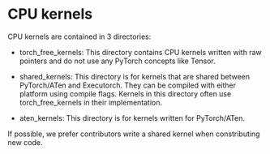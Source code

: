 # CPU kernels

CPU kernels are contained in 3 directories:

* torch_free_kernels: This directory contains CPU kernels written with raw pointers and do not use any PyTorch concepts like Tensor.

* shared_kernels: This directory is for kernels that are shared between PyTorch/ATen and Executorch.  They can be compiled with either platform using compile flags.  Kernels in this directory often use torch_free_kernels in their implementation.

* aten_kernels: This directory is for kernels written for PyTorch/ATen.

If possible, we prefer contributors write a shared kernel when constributing new code.
